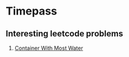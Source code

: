 # Timepass

## Interesting leetcode problems
1. [Container With Most Water](https://leetcode.com/problems/container-with-most-water/description/)
